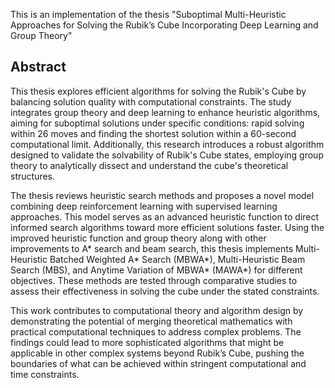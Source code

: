 This is an implementation of the thesis "Suboptimal Multi-Heuristic Approaches for Solving the Rubik’s Cube Incorporating Deep Learning and Group Theory"

## Abstract
This thesis explores efficient algorithms for solving the Rubik's Cube by balancing solution quality with computational constraints. The study integrates group theory and deep learning to enhance heuristic algorithms, aiming for suboptimal solutions under specific conditions: rapid solving within 26 moves and finding the shortest solution within a 60-second computational limit. Additionally, this research introduces a robust algorithm designed to validate the solvability of Rubik's Cube states, employing group theory to analytically dissect and understand the cube's theoretical structures.

The thesis reviews heuristic search methods and proposes a novel model combining deep reinforcement learning with supervised learning approaches. This model serves as an advanced heuristic function to direct informed search algorithms toward more efficient solutions faster. Using the improved heuristic function and group theory along with other improvements to A* search and beam search, this thesis implements Multi-Heuristic Batched Weighted A* Search (MBWA*), Multi-Heuristic Beam Search (MBS), and Anytime Variation of MBWA* (MAWA*) for different objectives. These methods are tested through comparative studies to assess their effectiveness in solving the cube under the stated constraints.
    
This work contributes to computational theory and algorithm design by demonstrating the potential of merging theoretical mathematics with practical computational techniques to address complex problems. The findings could lead to more sophisticated algorithms that might be applicable in other complex systems beyond Rubik’s Cube, pushing the boundaries of what can be achieved within stringent computational and time constraints.
    
